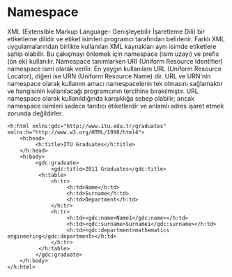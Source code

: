 # Namespace


XML (Extensible Markup Language- Genişleyebilir İşaretleme Dili) bir etiketleme dilidir ve etiket isimleri programcı tarafından belirlenir. Farklı XML uygulamalarından birlikte kullanılan XML kaynakları aynı isimde etiketlere sahip olabilir. Bu çakışmayı önlemek için namespace (isim uzayı) ve prefix (ön ek) kullanılır. Namespace tanımlarken URI (Uniform Resource Identifier) namespace ismi olarak verilir. En yaygın kullanılanı URL (Uniform Resource Locator), diğeri ise URN (Uniform Resource Name) dir. URL ve URN'nin namespace olarak kullanım amacı namespacelerin tek olmasını sağlamaktır ve hangisinin kullanılacağı programcının tercihine bırakılmıştır. URL namespace olarak kullanıldığında karışıklığa sebep olabilir; ancak namespace isimleri sadece tanıtıcı etiketlerdir ve anlamlı adres işaret etmek zorunda değildirler. 

 ``` 
<h:html xmlns:gdc="http://www.itu.edu.tr/graduates"
xmlns:h="http://www.w3.org/HTML/1998/html4">
     <h:head>
          <h:title>ITU Graduates</h:title>
     </h:head>
     <h:body>
          <gdc:graduate>
               <gdc:title>2011 Graduates</gdc:title>
           <h:table>
               <h:tr>
                    <h:td>Name</h:td>
                    <h:td>Surname</h:td>
                    <h:td>Department</h:td>
               </h:tr>
               <h:tr>
                    <h:td><gdc:name>Name1</gdc:name></h:td>
                    <h:td><gdc:surname>Surname1</gdc:surname></h:td>
                    <h:td><gdc:department>mathematics engineering</gdc:department></h:td>
               </h:tr>
           </h:table>
          </gdc:graduate>
     </h:body>
</h:html>
 ``` 
